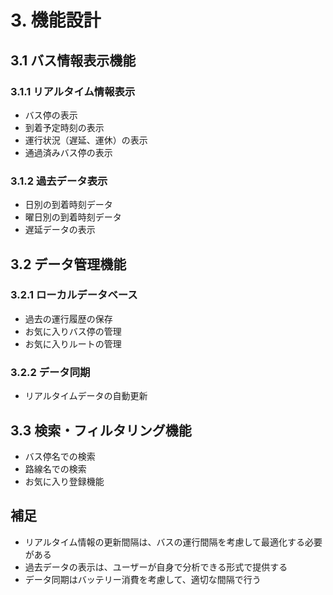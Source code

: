 # 3. 機能設計

## 3.1 バス情報表示機能
### 3.1.1 リアルタイム情報表示
- バス停の表示
- 到着予定時刻の表示
- 運行状況（遅延、運休）の表示
- 通過済みバス停の表示

### 3.1.2 過去データ表示
- 日別の到着時刻データ
- 曜日別の到着時刻データ
- 遅延データの表示

## 3.2 データ管理機能
### 3.2.1 ローカルデータベース
- 過去の運行履歴の保存
- お気に入りバス停の管理
- お気に入りルートの管理

### 3.2.2 データ同期
- リアルタイムデータの自動更新

## 3.3 検索・フィルタリング機能
- バス停名での検索
- 路線名での検索
- お気に入り登録機能

## 補足
- リアルタイム情報の更新間隔は、バスの運行間隔を考慮して最適化する必要がある
- 過去データの表示は、ユーザーが自身で分析できる形式で提供する
- データ同期はバッテリー消費を考慮して、適切な間隔で行う 
